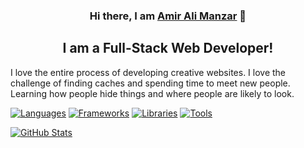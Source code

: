 <h3 align="center">
Hi there, I am <a href="https://www.amiralimanzar.ir" target="_blank" rel="noreferrer">Amir Ali Manzar</a> 👋
</h3>

<h2 align="center">
I am a Full-Stack Web Developer!
</h2> 

I love the entire process of developing creative websites. I love the challenge of finding caches and spending time to meet new people. Learning how people hide things and where people are likely to look.

[![Languages](https://github-widgetbox.vercel.app/api/skills?languages=js,ts,php,nodejs&includeNames=true&theme=nautilus)](https://github.com/amiralimanzar)
[![Frameworks](https://github-widgetbox.vercel.app/api/skills?frameworks=laravel,tailwind,bootstrap,vue,angular,react,alpine&includeNames=true&theme=nautilus)](https://github.com/amiralimanzar)
[![Libraries](https://github-widgetbox.vercel.app/api/skills?libraries=jquery&includeNames=true&theme=nautilus)](https://github.com/amiralimanzar)
[![Tools](https://github-widgetbox.vercel.app/api/skills?tools=git,docker,npm,wordpress,woocommerce,apache,nginx&includeNames=true&theme=nautilus)](https://github.com/amiralimanzar)

[![GitHub Stats](https://github-widgetbox.vercel.app/api/profile?username=amiralimanzar&data=followers,repositories,stars,commits&theme=nautilus)](https://github.com/amiralimanzar)
